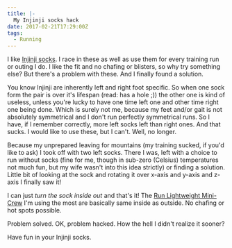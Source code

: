 ```yaml
---
title: |-
  My Injinji socks hack
date: 2017-02-21T17:29:00Z
tags:
  - Running
---
```

I like [Injinji socks][1]. I race in these as well as use them for every training run or outing I do. I like the fit and no chafing or blisters, so why try something else? But there's a problem with these. And I finally found a solution.

<!-- excerpt -->

You know Injinji are inherently left and right foot specific. So when one sock form the pair is over it's lifespan (read: has a hole ;)) the other one is kind of useless, unless you're lucky to have one time left one and other time right one being done. Which is surely not me, because my feet and/or gait is not absolutely symmetrical and I don't run perfectly symmetrical runs. So I have, if I remember correctly, more left socks left than right ones. And that sucks. I would like to use these, but I can't. Well, no longer.

Because my unprepared leaving for mountains (my training sucked, if you'd like to ask) I took off with two left socks. There I was, left with a choice to run without socks (fine for me, though in sub-zero (Celsius) temperatures not much fun, but my wife wasn't into this idea strictly) or finding a solution. Little bit of looking at the sock and rotating it over x-axis and y-axis and z-axis I finally saw it!

I can just _turn the sock inside out_ and that's it! The [Run Lightweight Mini-Crew][2] I'm using the most are basically same inside as outside. No chafing or hot spots possible.

Problem solved. OK, problem hacked. How the hell I didn't realize it sooner?

Have fun in your Injinji socks.

[1]: http://www.injinji.com/
[2]: http://www.injinji.com/run-lightweight-mini-crew.html